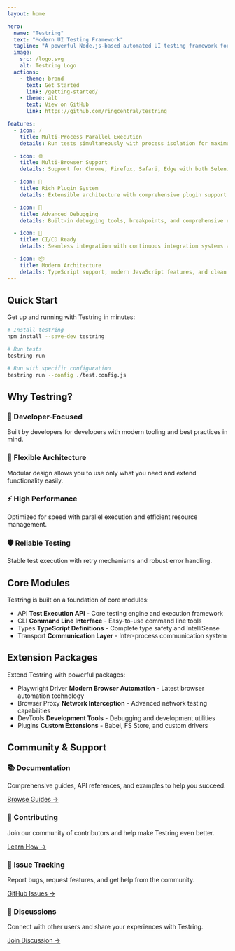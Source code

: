 ```yaml
---
layout: home

hero:
  name: "Testring"
  text: "Modern UI Testing Framework"
  tagline: "A powerful Node.js-based automated UI testing framework for web applications"
  image:
    src: /logo.svg
    alt: Testring Logo
  actions:
    - theme: brand
      text: Get Started
      link: /getting-started/
    - theme: alt
      text: View on GitHub
      link: https://github.com/ringcentral/testring

features:
  - icon: ⚡
    title: Multi-Process Parallel Execution
    details: Run tests simultaneously with process isolation for maximum performance and reliability.

  - icon: 🌐
    title: Multi-Browser Support
    details: Support for Chrome, Firefox, Safari, Edge with both Selenium and Playwright drivers.

  - icon: 🔧
    title: Rich Plugin System
    details: Extensible architecture with comprehensive plugin support for custom functionality.

  - icon: 🐛
    title: Advanced Debugging
    details: Built-in debugging tools, breakpoints, and comprehensive error reporting.

  - icon: 🚀
    title: CI/CD Ready
    details: Seamless integration with continuous integration systems and cloud platforms.

  - icon: 📦
    title: Modern Architecture
    details: TypeScript support, modern JavaScript features, and clean modular design.
---
```


## Quick Start

Get up and running with Testring in minutes:

```bash
# Install testring
npm install --save-dev testring

# Run tests
testring run

# Run with specific configuration
testring run --config ./test.config.js
```

## Why Testring?

<div class="feature-grid">
  <div class="feature-card">
    <h3>🎯 Developer-Focused</h3>
    <p>Built by developers for developers with modern tooling and best practices in mind.</p>
  </div>
  
  <div class="feature-card">
    <h3>🔄 Flexible Architecture</h3>
    <p>Modular design allows you to use only what you need and extend functionality easily.</p>
  </div>
  
  <div class="feature-card">
    <h3>⚡ High Performance</h3>
    <p>Optimized for speed with parallel execution and efficient resource management.</p>
  </div>
  
  <div class="feature-card">
    <h3>🛡️ Reliable Testing</h3>
    <p>Stable test execution with retry mechanisms and robust error handling.</p>
  </div>
</div>

## Core Modules

Testring is built on a foundation of core modules:

- <span class="badge core">API</span> **Test Execution API** - Core testing engine and execution framework
- <span class="badge core">CLI</span> **Command Line Interface** - Easy-to-use command line tools
- <span class="badge core">Types</span> **TypeScript Definitions** - Complete type safety and IntelliSense
- <span class="badge core">Transport</span> **Communication Layer** - Inter-process communication system

## Extension Packages

Extend Testring with powerful packages:

- <span class="badge package">Playwright Driver</span> **Modern Browser Automation** - Latest browser automation technology
- <span class="badge package">Browser Proxy</span> **Network Interception** - Advanced network testing capabilities
- <span class="badge package">DevTools</span> **Development Tools** - Debugging and development utilities
- <span class="badge package">Plugins</span> **Custom Extensions** - Babel, FS Store, and custom drivers

## Community & Support

<div class="feature-grid">
  <div class="feature-card">
    <h3>📚 Documentation</h3>
    <p>Comprehensive guides, API references, and examples to help you succeed.</p>
    <a href="/guides/">Browse Guides →</a>
  </div>
  
  <div class="feature-card">
    <h3>🤝 Contributing</h3>
    <p>Join our community of contributors and help make Testring even better.</p>
    <a href="/guides/contributing">Learn How →</a>
  </div>
  
  <div class="feature-card">
    <h3>🐛 Issue Tracking</h3>
    <p>Report bugs, request features, and get help from the community.</p>
    <a href="https://github.com/ringcentral/testring/issues" target="_blank">GitHub Issues →</a>
  </div>
  
  <div class="feature-card">
    <h3>💬 Discussions</h3>
    <p>Connect with other users and share your experiences with Testring.</p>
    <a href="https://github.com/ringcentral/testring/discussions" target="_blank">Join Discussion →</a>
  </div>
</div> 